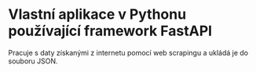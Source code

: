 # Vlastní aplikace v Pythonu používající framework FastAPI
Pracuje s daty získanými z internetu pomocí web scrapingu a ukládá je do souboru JSON.
